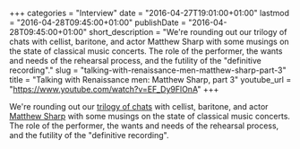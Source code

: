 +++
categories = "Interview"
date = "2016-04-27T19:01:00+01:00"
lastmod = "2016-04-28T09:45:00+01:00"
publishDate = "2016-04-28T09:45:00+01:00"
short_description = "We&#039;re rounding out our trilogy of chats with cellist, baritone, and actor Matthew Sharp with some musings on the state of classical music concerts. The role of the performer, the wants and needs of the rehearsal process, and the futility of the &quot;definitive recording&quot;."
slug = "talking-with-renaissance-men-matthew-sharp-part-3"
title = "Talking with Renaissance men: Matthew Sharp, part 3"
youtube_url = "https://www.youtube.com/watch?v=EF_Dy9FlOnA"
+++

We're rounding out our [trilogy of chats](/talking-with-renaissance-men-matthew-sharp/) with cellist, baritone, and actor [Matthew Sharp](/scene/people/matthew-sharp/) with some musings on the state of classical music concerts. The role of the performer, the wants and needs of the rehearsal process, and the futility of the "definitive recording".
